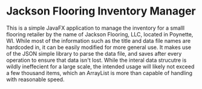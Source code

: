 # Jackson Flooring Inventory Manager

This is a simple JavaFX application to manage the inventory for a smalll flooring retailer by the name of Jackson Flooring, LLC, located in Poynette, WI. While most of the information such as the title and data file names are hardcoded in, it can be easily modified for more general use. It makes use of the JSON simple library to parse the data file, and saves after every operation to ensure that data isn't lost. While the interal data strucutre is wildly ineffecient for a large scale, the intended usage will likely not exceed a few thousand items, which an ArrayList is more than capable of handling with reasonable speed.